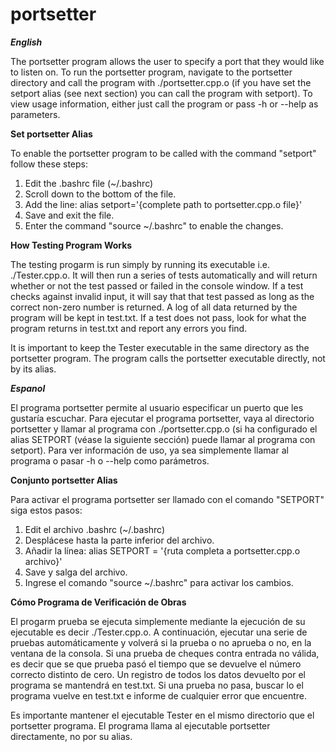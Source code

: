 # portsetter

__*English*__

The portsetter program allows the user to specify a port that they would like to listen on.
To run the portsetter program, navigate to the portsetter directory and call the program with
./portsetter.cpp.o (if you have set the setport alias (see next section) you can call the 
program with setport). To view usage information, either just call the program or pass
-h or --help as parameters.


__Set portsetter Alias__
                        
To enable the portsetter program to be called with the command "setport" follow these steps:

1. Edit the .bashrc file (~/.bashrc)
2. Scroll down to the bottom of the file.
3. Add the line: alias setport='{complete path to portsetter.cpp.o file}'
4. Save and exit the file.
5. Enter the command "source ~/.bashrc" to enable the changes.


__How Testing Program Works__
                    
The testing progarm is run simply by running its executable i.e. ./Tester.cpp.o. 
It will then run a series of tests automatically and will return whether or not the test
passed or failed in the console window. If a test checks against invalid input, it will say that 
that test passed as long as the correct non-zero number is returned. A log of all data 
returned by the program will be kept in test.txt. If a test does not pass, look for what 
the program returns in test.txt and report any errors you find.

It is important to keep the Tester executable in the same directory as the portsetter
program. The program calls the portsetter executable directly, not by its alias.




__*Espanol*__

El programa portsetter permite al usuario especificar un puerto que les gustaría escuchar.
Para ejecutar el programa portsetter, vaya al directorio portsetter y llamar al programa con
./portsetter.cpp.o (si ha configurado el alias SETPORT (véase la siguiente sección) puede llamar al
programa con setport). Para ver información de uso, ya sea simplemente llamar al programa o pasar
-h o --help como parámetros.


__Conjunto portsetter Alias__
                    
Para activar el programa portsetter ser llamado con el comando "SETPORT" siga estos pasos:

1. Edit el archivo .bashrc (~/.bashrc)
2. Desplácese hasta la parte inferior del archivo.
3. Añadir la línea: alias SETPORT = '{ruta completa a portsetter.cpp.o archivo}'
4. Save y salga del archivo.
5. Ingrese el comando "source ~/.bashrc" para activar los cambios.



__Cómo Programa de Verificación de Obras__

El progarm prueba se ejecuta simplemente mediante la ejecución de su ejecutable es decir ./Tester.cpp.o.
A continuación, ejecutar una serie de pruebas automáticamente y volverá si la prueba o no
aprueba o no, en la ventana de la consola. Si una prueba de cheques contra entrada no válida, es decir que se
que prueba pasó el tiempo que se devuelve el número correcto distinto de cero. Un registro de todos los datos
devuelto por el programa se mantendrá en test.txt. Si una prueba no pasa, buscar lo
el programa vuelve en test.txt e informe de cualquier error que encuentre.

Es importante mantener el ejecutable Tester en el mismo directorio que el portsetter
programa. El programa llama al ejecutable portsetter directamente, no por su alias.

